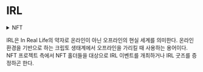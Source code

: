 # IRL

<details>

<summary>NFT</summary>



</details>

IRL은 In Real Life의 약자로 온라인이 아닌 오프라인의 현실 세계를 의미한다. 온라인 환경을 기반으로 하는 크립토 생태계에서 오프라인을 가리킬 때 사용하는 용어이다. NFT 프로젝트 측에서 NFT 홀더들을 대상으로 IRL 이벤트를 개최하거나 IRL 굿즈를 증정하곤 한다.
